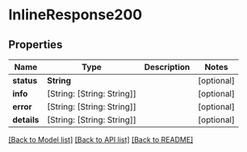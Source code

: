 # InlineResponse200

## Properties
Name | Type | Description | Notes
------------ | ------------- | ------------- | -------------
**status** | **String** |  | [optional] 
**info** | [String: [String: String]] |  | [optional] 
**error** | [String: [String: String]] |  | [optional] 
**details** | [String: [String: String]] |  | [optional] 

[[Back to Model list]](../README.md#documentation-for-models) [[Back to API list]](../README.md#documentation-for-api-endpoints) [[Back to README]](../README.md)


